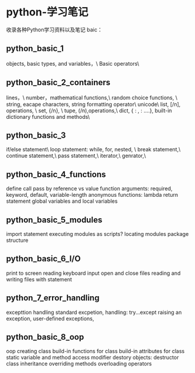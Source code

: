 # python-学习笔记
收录各种Python学习资料以及笔记
baic：
## python_basic_1 
objects, basic types, and variables，\\
Basic operators\\

## python_basic_2_containers
lines，\\
number，mathematical functions,\\
random choice functions, \\
string, eacape characters, string formatting operator\\
unicode\\
list,  [/n], operations, \\
set, {/n}, \\
tupe, (/n),operations,\\
dict, { : , : ....}, built-in dictionary functions and methods\\

## python_basic_3
if/else statement\\
loop statement: while, for, nested, \\
break statement,\\
continue statement,\\
pass statement,\\
iterator,\\
genrator,\\

## python_basic_4_functions
define
call
pass by reference vs value
function arguments: required, keyword, default, variable-length
anonymous functions: lambda
return statement
global variables and local variables

## python_basic_5_modules
import statement
executing modules as scripts?
locating modules
package structure

## python_basic_6_I/O
print to screen
reading keyboard input
open and close files
reading and writing files
with statement

## python_7_error_handling
excepttion handling
standard excpetion,
handling: try...except
raising an exception,
user-defined exceptions,

## python_basic_8_oop
oop
creating class
build-in functions for class
build-in attributes for class
static variable and method
access modifier
destory objects: destructor
class inheritance
overriding methods
overloading operators




